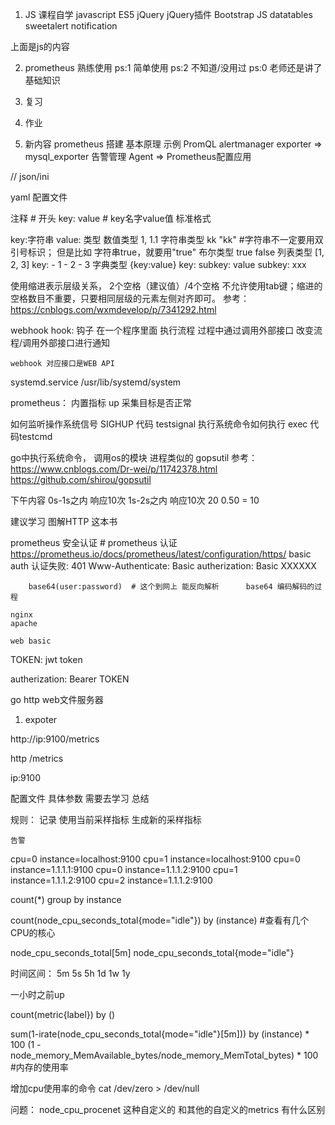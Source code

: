 1. JS 课程自学
    javascript ES5
    jQuery
    jQuery插件
        Bootstrap JS
        datatables
        sweetalert
        notification

上面是js的内容

2. prometheus
    熟练使用 ps:1
    简单使用 ps:2
    不知道/没用过 ps:0
    老师还是讲了基础知识

1. 复习
2. 作业
3. 新内容
    prometheus
        搭建
        基本原理
        示例
        PromQL
        alertmanager
    exporter => mysql_exporter
    告警管理
    Agent => Prometheus配置应用

// json/ini

yaml 配置文件

注释 # 开头
key: value # key名字value值  标准格式

key:字符串
value: 类型
    数值类型 1, 1.1
    字符串类型 kk "kk"   #字符串不一定要用双引号标识； 但是比如 字符串true，就要用"true"
    布尔类型 true false
    列表类型 [1, 2, 3]
    key:
    - 1
    - 2
    - 3
    字典类型
    {key:value}
    key:
        subkey: value
        subkey: xxx

使用缩进表示层级关系，    2个空格（建议值）/4个空格  不允许使用tab键；缩进的空格数目不重要，只要相同层级的元素左侧对齐即可。
参考：https://cnblogs.com/wxmdevelop/p/7341292.html

webhook
    hook: 钩子
    在一个程序里面 执行流程 过程中通过调用外部接口 改变流程/调用外部接口进行通知

    webhook 对应接口是WEB API

systemd.service
    /usr/lib/systemd/system


prometheus：
    内置指标
        up 采集目标是否正常

如何监听操作系统信号
SIGHUP
代码 testsignal
执行系统命令如何执行  exec  代码testcmd

go中执行系统命令， 调用os的模块
进程类似的  gopsutil
参考：https://www.cnblogs.com/Dr-wei/p/11742378.html
https://github.com/shirou/gopsutil


下午内容
0s-1s之内 响应10次
1s-2s之内 响应10次
20 0.50 = 10


建议学习 图解HTTP 这本书

prometheus 安全认证  # prometheus 认证  https://prometheus.io/docs/prometheus/latest/configuration/https/
basic auth
    认证失败:
        401
        Www-Authenticate: Basic
        autherization: Basic XXXXXX

        base64(user:password)  # 这个到网上 能反向解析      base64 编码解码的过程

    nginx
    apache

    web basic


TOKEN: jwt token

autherization: Bearer TOKEN



go http web文件服务器




1. expoter

http://ip:9100/metrics

http
/metrics

ip:9100

配置文件 具体参数  需要去学习  总结

规则：
    记录
        使用当前采样指标 生成新的采样指标


    告警

cpu=0 instance=localhost:9100
cpu=1 instance=localhost:9100
cpu=0 instance=1.1.1.1:9100
cpu=0 instance=1.1.1.2:9100
cpu=1 instance=1.1.1.2:9100
cpu=2 instance=1.1.1.2:9100

count(*) group by instance

count(node_cpu_seconds_total{mode="idle"}) by (instance)  #查看有几个CPU的核心


node_cpu_seconds_total[5m]
node_cpu_seconds_total{mode="idle"}


时间区间：
    5m
    5s
    5h
    1d
    1w
    1y

一小时之前up


count(metric{label}) by ()


sum(1-irate(node_cpu_seconds_total{mode="idle"}[5m])) by (instance) * 100
(1 - node_memory_MemAvailable_bytes/node_memory_MemTotal_bytes) * 100    #内存的使用率


增加cpu使用率的命令  cat /dev/zero > /dev/null


问题： node_cpu_procenet  这种自定义的 和其他的自定义的metrics 有什么区别








